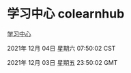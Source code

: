 # 学习中心 colearnhub
[学习中心](http://59.174.25.102:56308/colearnhub/)

2021年 12月 04日 星期六 07:50:02 CST

2021年 12月 03日 星期五 23:50:02 GMT
